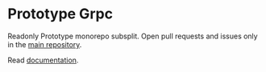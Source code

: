 # Prototype Grpc

Readonly Prototype monorepo subsplit.
Open pull requests and issues only in the [main repository](https://github.com/prototype-php/prototype).

Read [documentation](https://github.com/prototype-php/prototype/blob/0.1.x/docs/grpc.md).
